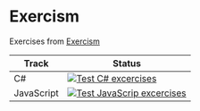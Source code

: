 # Exercism
Exercises from [Exercism](https://exercism.io/)

| Track				| Status			|
|-------------------|-------------------|
| C#				|[![Test C# excercises](https://github.com/sipos-andor/exercism/actions/workflows/testCSharp.yml/badge.svg)](https://github.com/sipos-andor/exercism/actions/workflows/testCSharp.yml)					|
| JavaScript		|[![Test JavaScrip excercises](https://github.com/sipos-andor/exercism/actions/workflows/testJavaScript.yml/badge.svg)](https://github.com/sipos-andor/exercism/actions/workflows/testJavaScript.yml)	|

